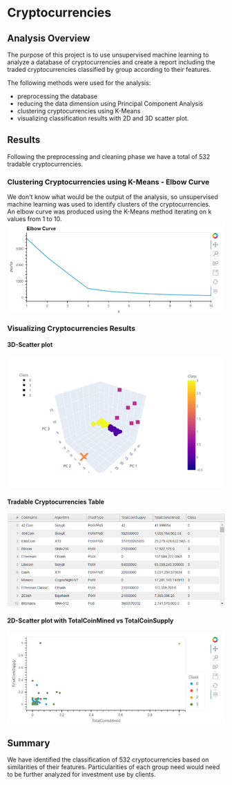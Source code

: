 # Cryptocurrencies

## Analysis Overview
The purpose of this project is to use unsupervised machine learning to analyze a database of cryptocurrencies and create a report including the traded cryptocurrencies classified by group according to their features.  

The following methods were used for the analysis:
- preprocessing the database
- reducing the data dimension using Principal Component Analysis
- clustering cryptocurrencies using K-Means
- visualizing classification results with 2D and 3D scatter plot.

## Results
Following the preprocessing and cleaning phase we have a total of 532 tradable cryptocurrencies.


### Clustering Cryptocurrencies using K-Means - Elbow Curve
We don't know what would be the output of the analysis, so unsupervised machine learning was used to identify clusters of the cryptocurrencies.  
An elbow curve was produced using the K-Means method iterating on k values from 1 to 10. 
![Elbow Curve](https://github.com/leblabac/cryptocurrencies/blob/afd5fe7635201145c3f1dc06e33c1c7c53feda89/Resources/elbow_curve.png)

### Visualizing Cryptocurrencies Results  
#### 3D-Scatter plot
![3D=Scatter Plot](https://github.com/leblabac/cryptocurrencies/blob/afd5fe7635201145c3f1dc06e33c1c7c53feda89/Resources/3d_Plot.png)

#### Tradable Cryptocurrencies Table  
![Tradable Cryptocurrencies Table](https://github.com/leblabac/cryptocurrencies/blob/afd5fe7635201145c3f1dc06e33c1c7c53feda89/Resources/trading_table.png)

#### 2D-Scatter plot with TotalCoinMined vs TotalCoinSupply  
![2d-Scatter Plot](https://github.com/leblabac/cryptocurrencies/blob/afd5fe7635201145c3f1dc06e33c1c7c53feda89/Resources/scatterplot.png) 

## Summary
We have identified the classification of 532 cryptocurrencies based on similarities of their features.
Particularities of each group need would need to be further analyzed for investment use by clients.
